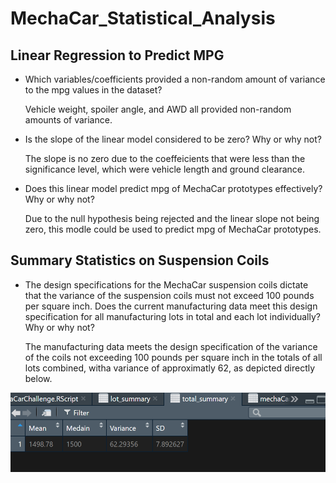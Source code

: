 # MechaCar_Statistical_Analysis

## Linear Regression to Predict MPG

  - Which variables/coefficients provided a non-random amount of variance to the mpg values in the dataset?
    
     Vehicle weight, spoiler angle, and AWD all provided non-random amounts of variance.

  - Is the slope of the linear model considered to be zero? Why or why not?

      The slope is no zero due to the coeffeicients that were less than the significance level, which were vehicle length and ground clearance.

  - Does this linear model predict mpg of MechaCar prototypes effectively? Why or why not?

      Due to the null hypothesis being rejected and the linear slope not being zero, this modle could be used to predict mpg of MechaCar prototypes.
    
## Summary Statistics on Suspension Coils

  - The design specifications for the MechaCar suspension coils dictate that the variance of the suspension coils must not exceed 100 pounds per square inch. Does the current manufacturing data meet this design specification for all manufacturing lots in total and each lot individually? Why or why not?

    The manufacturing data meets the design specification of the variance of the coils not exceeding 100 pounds per square inch in the totals of all lots combined, witha variance of approximatly 62, as depicted directly below.

![total_summary.png](Resources/total_summary.png)
    
